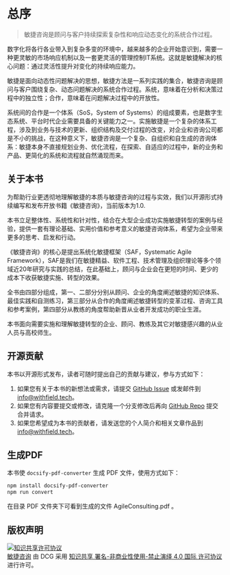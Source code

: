 # 总序

> 敏捷咨询是顾问与客户持续探索复杂性和响应动态变化的系统合作过程。

数字化将各行各业带入到复杂多变的环境中，越来越多的企业开始意识到，需要一种更灵敏的市场响应机制以及一套更灵活的管理控制IT系统。这就是敏捷解决的核心问题：通过灵活性提升对变化的持续响应能力。

敏捷是面向动态性问题解决的思想，敏捷方法是一系列实践的集合，敏捷咨询是顾问与客户围绕复杂、动态问题解决的系统合作过程。系统，意味着在分析和决策过程中的独立性；合作，意味着在问题解决过程中的开放性。

系统间的合作是一个体系（SoS，System of Systems）的组成要素，也是数字生态系统、平台时代企业需要具备的关键能力之一。实施敏捷是一个复杂的体系工程，涉及到业务与技术的更新、组织结构及交付过程的改变，对企业和咨询公司都是不小的挑战，在这种意义下，敏捷咨询是一个复杂、自组织和自生成的咨询体系：敏捷本身不直接规划业务、优化流程，在探索、自适应的过程中，新的业务和产品、更简化的系统和流程就自然涌现而来。

## 关于本书

为帮助行业更透彻地理解敏捷的本质与敏捷咨询的过程与实效，我们以开源形式持续编写和发布开放书籍《敏捷咨询》，当前版本为1.0.

本书立足整体性、系统性和针对性，结合在大型企业成功实施敏捷转型的案例与经验，提供一套有理论基础、实用价值和参考意义的敏捷咨询体系，希望为企业带来更多的思考、启发和行动。

《敏捷咨询》的核心是提出系统化敏捷框架（SAF，Systematic Agile Framework），SAF是我们在敏捷精益、软件工程、技术管理及组织理论等多个领域近20年研究与实践的总结，在此基础上，顾问与企业会在更短的时间、更少的成本下收获敏捷实施、转型的效果。

全书由四部分组成，第一、二部分分别从顾问、企业的角度阐述敏捷的知识体系、最佳实践和自测练习，第三部分从合作的角度阐述敏捷转型的变革过程、咨询工具和参考案例，第四部分从教练的角度帮助新晋从业者开发成功的职业生涯。

本书面向需要实施和理解敏捷转型的企业、顾问、教练及其它对敏捷感兴趣的从业人员与高校师生。

## 开源贡献

本书以开源形式发布，读者可随时提出自己的贡献与建议，参与方式如下：

1. 如果您有关于本书的新想法或需求，请提交 [GitHub Issue](https://github.com/DCG-Strategy/AgileConsulting/issues) 或发邮件到 [info@withfield.tech](mailto:info@withfield.tech)。
2. 如果您有内容要提交或修改，请克隆一个分支修改后再向 [GitHub Repo](https://github.com/DCG-Strategy/AgileConsulting) 提交合并请求。
3. 如果您希望成为本书的贡献者，请发送您的个人简介和相关文章作品到 [info@withfield.tech](mailto:info@withfield.tech)。

## 生成PDF

本书使 `docsify-pdf-converter` 生成 PDF 文件，使用方式如下：

```bash
npm install docsify-pdf-converter
npm run convert
```

在目录 PDF 文件夹下可看到生成的文件 AgileConsulting.pdf 。

## 版权声明

<a rel="license" href="http://creativecommons.org/licenses/by-nc-nd/4.0/"><img alt="知识共享许可协议" style="border-width:0" src="https://i.creativecommons.org/l/by-nc-nd/4.0/88x31.png" /></a><br /><a xmlns:dct="http://purl.org/dc/terms/" href="https://https://github.com/DCG-Strategy/AgileConsulting" property="dct:title" rel="dct:type">敏捷咨询</a> 由 <a xmlns:cc="http://creativecommons.org/ns#" property="cc:attributionName" rel="cc:attributionURL">DCG</a> 采用 <a rel="license" href="http://creativecommons.org/licenses/by-nc-nd/4.0/">知识共享 署名-非商业性使用-禁止演绎 4.0 国际 许可协议</a> 进行许可。
